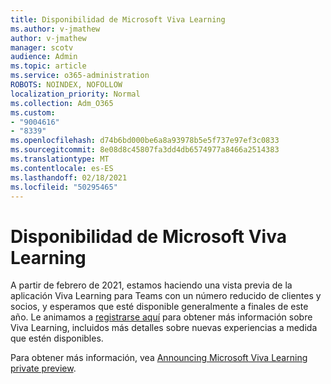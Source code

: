 ```yaml
---
title: Disponibilidad de Microsoft Viva Learning
ms.author: v-jmathew
author: v-jmathew
manager: scotv
audience: Admin
ms.topic: article
ms.service: o365-administration
ROBOTS: NOINDEX, NOFOLLOW
localization_priority: Normal
ms.collection: Adm_O365
ms.custom:
- "9004616"
- "8339"
ms.openlocfilehash: d74b6bd000be6a8a93978b5e5f737e97ef3c0833
ms.sourcegitcommit: 8e08d8c45807fa3dd4db6574977a8466a2514383
ms.translationtype: MT
ms.contentlocale: es-ES
ms.lasthandoff: 02/18/2021
ms.locfileid: "50295465"
---
```

# <a name="microsoft-viva-learning-availability"></a>Disponibilidad de Microsoft Viva Learning

A partir de febrero de 2021, estamos haciendo una vista previa de la aplicación Viva Learning para Teams con un número reducido de clientes y socios, y esperamos que esté disponible generalmente a finales de este año. Le animamos a [registrarse aquí](https://aka.ms/VivaLearningSignup) para obtener más información sobre Viva Learning, incluidos más detalles sobre nuevas experiencias a medida que estén disponibles.

Para obtener más información, vea [Announcing Microsoft Viva Learning private preview](https://techcommunity.microsoft.com/t5/microsoft-viva-blog/announcing-microsoft-viva-learning-private-preview/ba-p/2107023).
